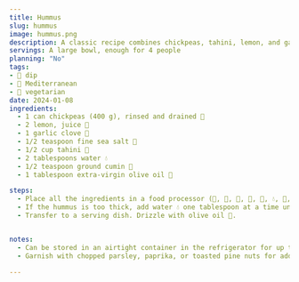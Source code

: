 ```yaml
---
title: Hummus
slug: hummus
image: hummus.png
description: A classic recipe combines chickpeas, tahini, lemon, and garlic to create a smooth and flavorful spread that's perfect as a snack, sandwich spread, or appetizer.
servings: A large bowl, enough for 4 people
planning: "No"
tags:
- 🥣 dip
- 🌊 Mediterranean
- 🌱 vegetarian
date: 2024-01-08
ingredients:
  - 1 can chickpeas (400 g), rinsed and drained 🥫
  - 2 lemon, juice 🍋
  - 1 garlic clove 🧄
  - 1/2 teaspoon fine sea salt 🧂
  - 1/2 cup tahini 🥄
  - 2 tablespoons water 💧
  - 1/2 teaspoon ground cumin 🌿
  - 1 tablespoon extra-virgin olive oil 🏺

steps:
  - Place all the ingredients in a food processor (🥫, 🍋, 🧄, 🥄, 🧂, 💧, 🌿, 🏺). Pulse until smooth.
  - If the hummus is too thick, add water 💧 one tablespoon at a time until desired consistency is reached. Taste and adjust seasoning if needed.
  - Transfer to a serving dish. Drizzle with olive oil 🏺.


notes:
  - Can be stored in an airtight container in the refrigerator for up to a week.
  - Garnish with chopped parsley, paprika, or toasted pine nuts for added flavor.

---
```


